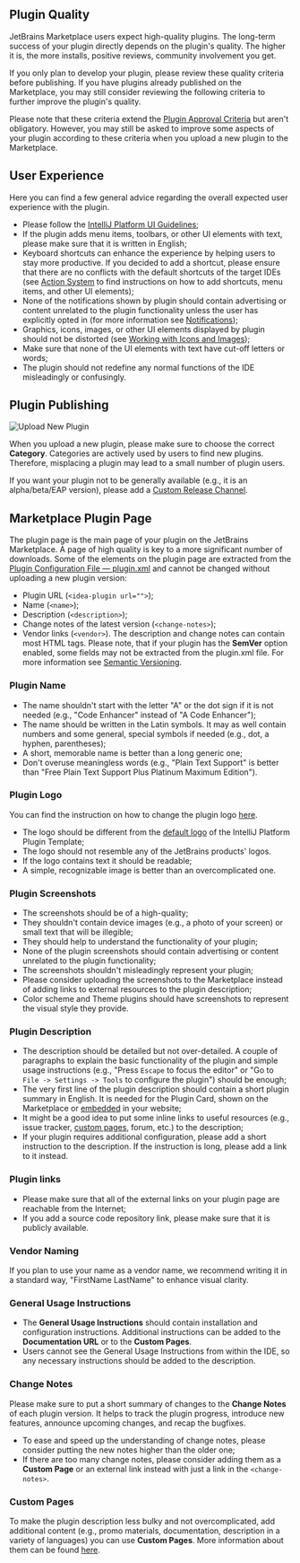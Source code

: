 [//]: # (title: Quality Guidelines)

## Plugin Quality

JetBrains Marketplace users expect high-quality plugins. The long-term success of your plugin directly depends on the plugin's quality. The higher it is, the more installs, positive reviews, community involvement you get.

If you only plan to develop your plugin, please review these quality criteria before publishing. If you have plugins already published on the Marketplace, you may still consider reviewing the following criteria to further improve the plugin's quality.

Please note that these criteria extend the [Plugin Approval Criteria](https://plugins.jetbrains.com/legal/approval-guidelines) but aren't obligatory. However, you may still be asked to improve some aspects of your plugin according to these criteria when you upload a new plugin to the Marketplace.

## User Experience

Here you can find a few general advice regarding the overall expected user experience with the plugin.

* Please follow the [IntelliJ Platform UI Guidelines](https://jetbrains.design/intellij/);
* If the plugin adds menu items, toolbars, or other UI elements with text, please make sure that it is written in English;
* Keyboard shortcuts can enhance the experience by helping users to stay more productive. If you decided to add a shortcut, please ensure that there are no conflicts with the default shortcuts of the target IDEs (see [Action System](https://plugins.jetbrains.com/docs/intellij/basic-action-system.html) to find instructions on how to add shortcuts, menu items, and other UI elements);
* None of the notifications shown by plugin should contain advertising or content unrelated to the plugin functionality unless the user has explicitly opted in (for more information see [Notifications](https://plugins.jetbrains.com/docs/intellij/notifications.html));
* Graphics, icons, images, or other UI elements displayed by plugin should not be distorted (see [Working with Icons and Images](https://plugins.jetbrains.com/docs/intellij/work-with-icons-and-images.html));
* Make sure that none of the UI elements with text have cut-off letters or words;
* The plugin should not redefine any normal functions of the IDE misleadingly or confusingly.

## Plugin Publishing

![Upload New Plugin](upload-new-plugin.png)

When you upload a new plugin, please make sure to choose the correct **Category**. Categories are actively used by users to find new plugins. Therefore, misplacing a plugin may lead to a small number of plugin users.

If you want your plugin not to be generally available (e.g., it is an alpha/beta/EAP version), please add a [Custom Release Channel](https://plugins.jetbrains.com/docs/marketplace/custom-release-channels.html).

## Marketplace Plugin Page

The plugin page is the main page of your plugin on the JetBrains Marketplace. A page of high quality is key to a more significant number of downloads. 
Some of the elements on the plugin page are extracted from the [Plugin Configuration File — plugin.xml](https://plugins.jetbrains.com/docs/intellij/plugin-configuration-file.html) and cannot be changed without uploading a new plugin version:
* Plugin URL (`<idea-plugin url="">`);
* Name (`<name>`);
* Description (`<description>`);
* Change notes of the latest version (`<change-notes>`);
* Vendor links (`<vendor>`).
The description and change notes can contain most HTML tags.
Please note, that if your plugin has the **SemVer** option enabled, some fields may not be extracted from the plugin.xml file. For more information see [Semantic Versioning](https://plugins.jetbrains.com/docs/marketplace/semantic-versioning.html). 

### Plugin Name
* The name shouldn't start with the letter "A" or the dot sign if it is not needed (e.g., "Code Enhancer" instead of "A Code Enhancer");
* The name should be written in the Latin symbols. It may as well contain numbers and some general, special symbols if needed (e.g., dot, a hyphen, parentheses);
* A short, memorable name is better than a long generic one;
* Don't overuse meaningless words (e.g., "Plain Text Support" is better than "Free Plain Text Support Plus Platinum Maximum Edition").

### Plugin Logo
You can find the instruction on how to change the plugin logo [here](https://plugins.jetbrains.com/docs/intellij/plugin-icon-file.html).
* The logo should be different from the [default logo](https://github.com/JetBrains/intellij-platform-plugin-template/blob/main/src/main/resources/META-INF/pluginIcon.svg) of the IntelliJ Platform Plugin Template;
* The logo should not resemble any of the JetBrains products' logos.
* If the logo contains text it should be readable;
* A simple, recognizable image is better than an overcomplicated one.

### Plugin Screenshots
* The screenshots should be of a high-quality;
* They shouldn't contain device images (e.g., a photo of your screen) or small text that will be illegible;
* They should help to understand the functionality of your plugin;
* None of the plugin screenshots should contain advertising or content unrelated to the plugin functionality;
* The screenshots shouldn't misleadingly represent your plugin;
* Please consider uploading the screenshots to the Marketplace instead of adding links to external resources to the plugin description;
* Color scheme and Theme plugins should have screenshots to represent the visual style they provide.

### Plugin Description
* The description should be detailed but not over-detailed. A couple of paragraphs to explain the basic functionality of the plugin and simple usage instructions (e.g., "Press `Escape` to focus the editor" or "Go to `File -> Settings -> Tools` to configure the plugin") should be enough;
* The very first line of the plugin description should contain a short plugin summary in English. It is needed for the Plugin Card, shown on the Marketplace or [embedded](https://plugins.jetbrains.com/docs/marketplace/embeddable-content.html) in your website;
* It might be a good idea to put some inline links to useful resources (e.g., issue tracker, [custom pages](https://plugins.jetbrains.com/docs/marketplace/custom-pages.html), forum, etc.) to the description;
* If your plugin requires additional configuration, please add a short instruction to the description. If the instruction is long, please add a link to it instead.

### Plugin links
* Please make sure that all of the external links on your plugin page are reachable from the Internet;
* If you add a source code repository link, please make sure that it is publicly available.

### Vendor Naming
If you plan to use your name as a vendor name, we recommend writing it in a standard way, "FirstName LastName" to enhance visual clarity.

### General Usage Instructions
* The **General Usage Instructions** should contain installation and configuration instructions. Additional instructions can be added to the **Documentation URL** or to the **Custom Pages**.
* Users cannot see the General Usage Instructions from within the IDE, so any necessary instructions should be added to the description.

### Change Notes
Please make sure to put a short summary of changes to the **Change Notes** of each plugin version. It helps to track the plugin progress, introduce new features, announce upcoming changes, and recap the bugfixes.
* To ease and speed up the understanding of change notes, please consider putting the new notes higher than the older one;
* If there are too many change notes, please consider adding them as a **Custom Page** or an external link instead with just a link in the `<change-notes>`.

### Custom Pages
To make the plugin description less bulky and not overcomplicated, add additional content (e.g., promo materials, documentation, description in a variety of languages) you can use **Custom Pages**. More information about them can be found [here](https://plugins.jetbrains.com/docs/marketplace/custom-pages.html).
